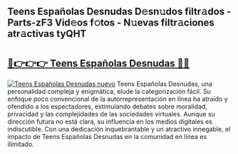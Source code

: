 ## Teens Españolas Desnudas D𝚎sn𝚞dos filtr𝚊dos - Parts-zF3 Vid𝚎os f𝚘tos - N𝚞evas filtr𝚊ciones atr𝚊ctivas tyQHT

# <h2><a href="http://mb5tcta.tromn.icu/?c=Teens+Espa%c3%b1olas+Desnudas">🔗👉👉👉 Teens Españolas Desnudas 🔗🔗</a></h2>

[![Teens Españolas Desnudas nuevo](https://i.imgur.com/pEAQMta.gif)](http://mb5tcta.tromn.icu/?c=Teens+Espa%c3%b1olas+Desnudas)
Teens Españolas Desnudas, una personalidad compleja y enigmática, elude la categorización fácil. Su enfoque poco convencional de la autorrepresentación en línea ha atraído y ofendido a los espectadores, estimulando debates sobre moralidad, privacidad y las complejidades de las sociedades virtuales. Aunque su dirección futura no está clara, su influencia en los medios digitales es indiscutible. Con una dedicación inquebrantable y un atractivo innegable, el impacto de Teens Españolas Desnudas en la comunidad en línea es ilimitado.
